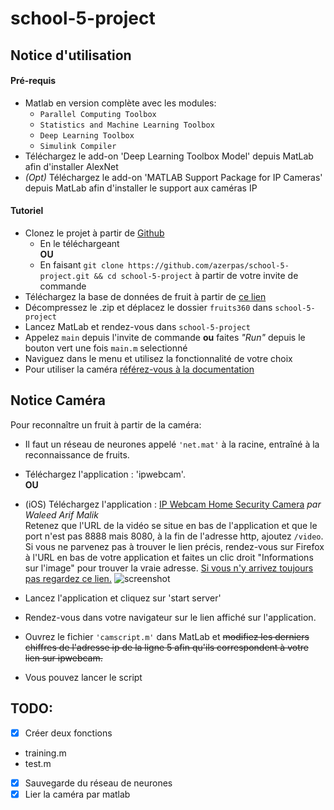 # school-5-project

## Notice d'utilisation 
#### Pré-requis
- Matlab en version complète avec les modules: 
    - `Parallel Computing Toolbox`
    - `Statistics and Machine Learning Toolbox`
    - `Deep Learning Toolbox`
    - `Simulink Compiler`
- Téléchargez le add-on 'Deep Learning Toolbox Model' depuis MatLab afin d'installer AlexNet
- *(Opt)* Téléchargez le add-on 'MATLAB Support Package for IP Cameras' depuis MatLab afin d'installer le support aux caméras IP

#### Tutoriel
- Clonez le projet à partir de [Github](https://github.com/azerpas/school-5-project)
    - En le téléchargeant     
    **OU**
    - En faisant `git clone https://github.com/azerpas/school-5-project.git && cd school-5-project` à partir de votre invite de commande
- Téléchargez la base de données de fruit à partir de [ce lien](https://drive.google.com/file/d/1eK9w8Gibo9P7CcO0kwkP35zyiSZ8pcje/view?usp=sharing)
- Décompressez le .zip et déplacez le dossier `fruits360` dans `school-5-project`
- Lancez MatLab et rendez-vous dans `school-5-project`
- Appelez `main` depuis l'invite de commande **ou** faites *"Run"* depuis le bouton vert une fois `main.m` selectionné
- Naviguez dans le menu et utilisez la fonctionnalité de votre choix 
- Pour utiliser la caméra [référez-vous à la documentation](#notice-caméra)

## Notice Caméra

Pour reconnaître un fruit à partir de la caméra:    
- Il faut un réseau de neurones appelé `'net.mat'` à la racine, entraîné à la reconnaissance de fruits.
- Téléchargez l'application : 'ipwebcam'.     
**OU**
- (iOS) Téléchargez l'application : [IP Webcam Home Security Camera](https://apps.apple.com/fr/app/ip-webcam-home-security-camera/id1264454867) *par Waleed Arif Malik*      
Retenez que l'URL de la vidéo se situe en bas de l'application et que le port n'est pas 8888 mais 8080, à la fin de l'adresse http, ajoutez `/video`. Si vous ne parvenez pas à trouver le lien précis, rendez-vous sur Firefox à l'URL en bas de votre application et faites un clic droit "Informations sur l'image" pour trouver la vraie adresse. [Si vous n'y arrivez toujours pas regardez ce lien.](https://fr.mathworks.com/help/supportpkg/ipcamera/ug/connect-to-ip-cameras.html#butdj6y)
![screenshot](https://user-images.githubusercontent.com/19282069/104584563-13456c80-5663-11eb-8559-68bcbcf4ef30.PNG)

- Lancez l'application et cliquez sur 'start server'
- Rendez-vous dans votre navigateur sur le lien affiché sur l'application.
- Ouvrez le fichier `'camscript.m'` dans MatLab et ~~modifiez les derniers chiffres de l'adresse ip de la ligne 5 afin qu'ils correspondent à votre lien sur ipwebcam.~~
- Vous pouvez lancer le script 

## TODO: 

- [x] Créer deux fonctions      
- training.m     
- test.m     
- [x] Sauvegarde du réseau de neurones    
- [x] Lier la caméra par matlab    
